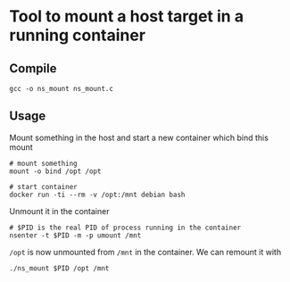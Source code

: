 # Tool to mount a host target in a running container

## Compile
```
gcc -o ns_mount ns_mount.c
```

## Usage

Mount something in the host and start a new container which bind this mount
```
# mount something
mount -o bind /opt /opt

# start container
docker run -ti --rm -v /opt:/mnt debian bash
```

Unmount it in the container
```
# $PID is the real PID of process running in the container
nsenter -t $PID -m -p umount /mnt
```

`/opt` is now unmounted from `/mnt` in the container. We can remount it with 
```
./ns_mount $PID /opt /mnt
```
